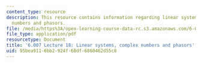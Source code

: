 ```yaml
---
content_type: resource
description: This resource contains information regarding linear systems, complex
  numbers and phasors.
file: /media/https%3A/open-learning-course-data-rc.s3.amazonaws.com/6-007-electromagnetic-energy-from-motors-to-lasers-spring-2011/95bea9116bb2924f60df6860462d55c8_MIT6_007S11_lec18.pdf
file_type: application/pdf
resourcetype: Document
title: '6.007 Lecture 18: Linear systems, complex numbers and phasors'
uid: 95bea911-6bb2-924f-60df-6860462d55c8
---
```

